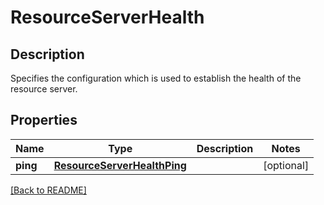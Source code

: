 # ResourceServerHealth

## Description

Specifies the configuration which is used to establish the health of the resource server.


## Properties

Name | Type | Description | Notes
------------ | ------------- | ------------- | -------------
**ping** | [**ResourceServerHealthPing**](ResourceServerHealthPing.md) |  | [optional] 

[[Back to README]](../README.md)



